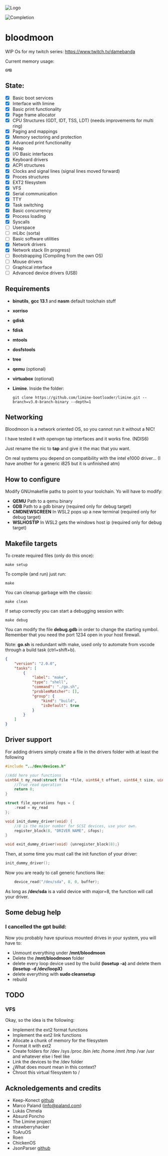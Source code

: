 ![Logo](https://github.com/TretornESP/bloodmoon/raw/main/logo.png)

![Completion](https://github.com/TretornESP/bloodmoon/raw/main/badge.svg)

# bloodmoon


WIP Os for my twitch series: https://www.twitch.tv/damebanda

Current memory usage:
```
6MB
```

## State:

- [x] Basic boot services
- [x] Interface with limine
- [x] Basic print functionality
- [x] Page frame allocator
- [x] CPU Structures (GDT, IDT, TSS, LDT) (needs improvements for multi ring)
- [x] Paging and mappings
- [x] Memory sectoring and protection
- [x] Advanced print functionality
- [x] Heap
- [x] I/O Basic interfaces
- [x] Keyboard drivers
- [x] ACPI structures
- [x] Clocks and signal lines (signal lines moved forward)
- [x] Proces structures
- [x] EXT2 filesystem
- [x] VFS
- [x] Serial communication
- [x] TTY
- [X] Task switching
- [X] Basic concurrency
- [X] Process loading
- [X] Syscalls
- [ ] Userspace
- [ ] mLibc (sorta)
- [ ] Basic software utilities
- [X] Network drivers
- [X] Network stack (In progress)
- [ ] Bootstrapping (Compiling from the own OS)
- [ ] Mouse drivers
- [ ] Graphical interface
- [ ] Advanced device drivers (USB)

## Requirements

- **binutils**, **gcc 13.1** and **nasm** default toolchain stuff

- **xorriso**

- **gdisk**

- **fdisk**

- **mtools**

- **dosfstools**

- **tree**

- **qemu** (optional)

- **virtuabox** (optional)

- **Limine**. Inside the folder:

      git clone https://github.com/limine-bootloader/limine.git --branch=v3.0-branch-binary --depth=1



## Networking

Bloodmoon is a network oriented OS, so you cannot run it without a NIC!

I have tested it with openvpn tap interfaces and it works fine. (NDIS6)

Just rename the nic to **tap** and give it the mac that you want.

On real systems you depend on compatibility with the intel e1000 driver...
(I have another for a generic i825 but it is unfinished atm)

## How to configure

Modify GNUmakefile paths to point to your toolchain.
Yo will have to modify:

- **QEMU** Path to a qemu binary
- **GDB** Path to a gdb binary (required only for debug target)
- **CMDNEWSCREEN** In WSL2 pops up a new terminal (required only for debug target)
- **WSLHOSTIP** In WSL2 gets the windows host ip (required only for debug target)

## Makefile targets

To create required files (only do this once):
    
    make setup

To compile (and run) just run:

    make

You can cleanup garbage with the classic:

    make clean

If setup correctly you can start a debugging session with:

    make debug

You can modify the file **debug.gdb** in order to change the starting symbol.
Remember that you need the port 1234 open in your host firewall.

Note: **go.sh** is redundant with make, used only to automate from vscode through
a build task (ctrl+shift+b).

```json
{
    "version": "2.0.0",
    "tasks": [
        {
            "label": "make",
            "type": "shell",
            "command": "./go.sh",
            "problemMatcher": [],
            "group": {
                "kind": "build",
                "isDefault": true
            }
        }
    ]
}
```

## Driver support

For adding drivers simply create a file in the drivers folder with at least the following

```c
#include "../dev/devices.h"

//Add here your functions
uint64_t my_read(struct file *file, uint64_t offset, uint64_t size, uint8_t *buffer) {
    //True read operation
    return 0;
}

struct file_operations fops = {
    .read = my_read
};

void init_dummy_driver(void) {
    //8 is the major number for SCSI devices, use your own.
    register_block(8, "DRIVER NAME", &fops);
}

void exit_dummy_driver(void) {unregister_block(8);}
```

Then, at some time you must call the init function of your driver:

```c
init_dummy_driver();

```

Now you are ready to call generic functions like:

```c
    device_read("/dev/sda", 8, 0, buffer);
```

As long as **/dev/sda** is a valid device with major=8, the function will call your driver.

## Some debug help

### I cancelled the gpt build:

Now you probably have spurious mounted drives in your system, you will have to:

- Unmount everything under **/mnt/bloodmoon**
- Delete the **/mnt/bloodmoon** folder
- delete every loop device used by the build **(losetup -a)** and delete them **(losetup -d /dev/loopX)**
- delete everything with **sudo cleansetup**
- rebuild

## TODO

### VFS

Okay, so the idea is the following:

- Implement the ext2 format functions
- Implement the ext2 link functions
- Allocate a chunk of memory for the filesystem
- Format it with ext2
- Create folders for /dev /sys /proc /bin /etc /home /mnt /tmp /var /usr and whatever else i feel like
- Link the devices to the /dev folder
- ¿What does mount mean in this context?
- Chroot this virtual filesystem to /

## Acknoledgements and credits

- Keep-Konect [github](https://github.com/Keep-Konect)
- Marco Paland (info@paland.com)
- Lukás Chmela
- Absurd Poncho
- The Limine project
- strawberryhacker
- ToAruOS
- Roen
- ChickenOS
- JsonParser [github](https://github.com/json-parser/json-parser/)